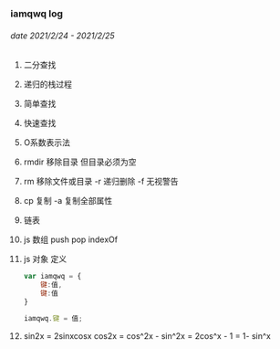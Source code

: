 ### iamqwq log

###### date 2021/2/24 - 2021/2/25

1. 二分查找

2. 递归的栈过程

3. 简单查找

4. 快速查找

5. O系数表示法

6. rmdir 移除目录 但目录必须为空

7. rm 移除文件或目录 -r 递归删除 -f 无视警告

8. cp 复制 -a 复制全部属性

9. 链表

10. js 数组 push pop indexOf 

11. js 对象 定义

    ```js
    var iamqwq = {
        键:值,
        键:值
    }
    
    iamqwq.键 = 值;
    ```

12. sin2x = 2sinxcosx  cos2x = cos^2x - sin^2x = 2cos^x - 1 = 1- sin^x